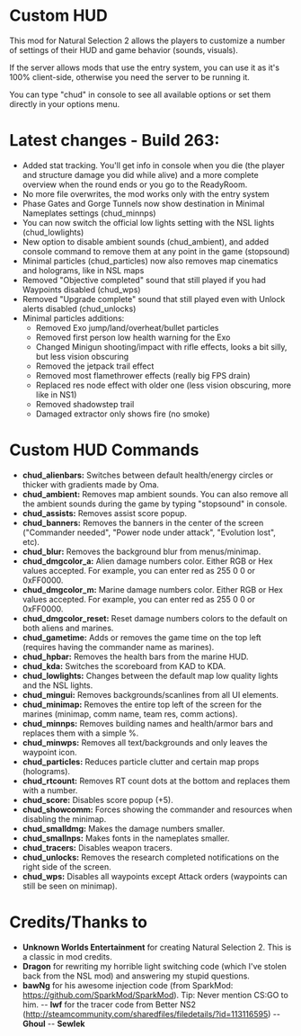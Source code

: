 ﻿Custom HUD
==========

This mod for Natural Selection 2 allows the players to customize a number of settings of their HUD and game behavior (sounds, visuals).

If the server allows mods that use the entry system, you can use it as it's 100% client-side, otherwise you need the server to be running it.

You can type "chud" in console to see all available options or set them directly in your options menu.

Latest changes - Build 263:
========================================
- Added stat tracking. You'll get info in console when you die (the player and structure damage you did while alive) and a more complete overview when the round ends or you go to the ReadyRoom.
- No more file overwrites, the mod works only with the entry system
- Phase Gates and Gorge Tunnels now show destination in Minimal Nameplates settings (chud_minnps)
- You can now switch the official low lights setting with the NSL lights (chud_lowlights)
- New option to disable ambient sounds (chud_ambient), and added console command to remove them at any point in the game (stopsound)
- Minimal particles (chud_particles) now also removes map cinematics and holograms, like in NSL maps
- Removed "Objective completed" sound that still played if you had Waypoints disabled (chud_wps)
- Removed "Upgrade complete" sound that still played even with Unlock alerts disabled (chud_unlocks)
- Minimal particles additions:
	- Removed Exo jump/land/overheat/bullet particles
	- Removed first person low health warning for the Exo
	- Changed Minigun shooting/impact with rifle effects, looks a bit silly, but less vision obscuring
	- Removed the jetpack trail effect
	- Removed most flamethrower effects (really big FPS drain)
	- Replaced res node effect with older one (less vision obscuring, more like in NS1)
	- Removed shadowstep trail
	- Damaged extractor only shows fire (no smoke)

Custom HUD Commands
===================
- **chud_alienbars:** Switches between default health/energy circles or thicker with gradients made by Oma.
- **chud_ambient:** Removes map ambient sounds. You can also remove all the ambient sounds during the game by typing "stopsound" in console.
- **chud_assists:** Removes assist score popup.
- **chud_banners:** Removes the banners in the center of the screen ("Commander needed", "Power node under attack", "Evolution lost", etc).
- **chud_blur:** Removes the background blur from menus/minimap.
- **chud_dmgcolor_a:** Alien damage numbers color. Either RGB or Hex values accepted. For example, you can enter red as 255 0 0 or 0xFF0000.
- **chud_dmgcolor_m:** Marine damage numbers color. Either RGB or Hex values accepted. For example, you can enter red as 255 0 0 or 0xFF0000.
- **chud_dmgcolor_reset:** Reset damage numbers colors to the default on both aliens and marines.
- **chud_gametime:** Adds or removes the game time on the top left (requires having the commander name as marines).
- **chud_hpbar:** Removes the health bars from the marine HUD.
- **chud_kda:** Switches the scoreboard from KAD to KDA.
- **chud_lowlights:** Changes between the default map low quality lights and the NSL lights.
- **chud_mingui:** Removes backgrounds/scanlines from all UI elements.
- **chud_minimap:** Removes the entire top left of the screen for the marines (minimap, comm name, team res, comm actions).
- **chud_minnps:** Removes building names and health/armor bars and replaces them with a simple %.
- **chud_minwps:** Removes all text/backgrounds and only leaves the waypoint icon.
- **chud_particles:** Reduces particle clutter and certain map props (holograms).
- **chud_rtcount:** Removes RT count dots at the bottom and replaces them with a number.
- **chud_score:** Disables score popup (+5).
- **chud_showcomm:** Forces showing the commander and resources when disabling the minimap.
- **chud_smalldmg:** Makes the damage numbers smaller.
- **chud_smallnps:** Makes fonts in the nameplates smaller.
- **chud_tracers:** Disables weapon tracers.
- **chud_unlocks:** Removes the research completed notifications on the right side of the screen.
- **chud_wps:** Disables all waypoints except Attack orders (waypoints can still be seen on minimap).

Credits/Thanks to
=================
- **Unknown Worlds Entertainment** for creating Natural Selection 2. This is a classic in mod credits.
- **Dragon** for rewriting my horrible light switching code (which I've stolen back from the NSL mod) and answering my stupid questions.
- **bawNg** for his awesome injection code (from SparkMod: https://github.com/SparkMod/SparkMod). Tip: Never mention CS:GO to him.
-- **lwf** for the tracer code from Better NS2 (http://steamcommunity.com/sharedfiles/filedetails/?id=113116595)
-- **Ghoul**
-- **Sewlek** 